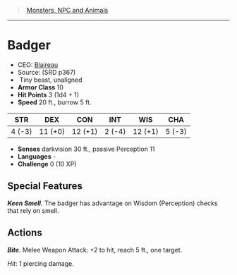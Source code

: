 ﻿---
!MonsterVO
Type: beast
Size: Tiny
Alignment: unaligned
ArmorClass: 10
HitPoints: 3 (1d4 + 1)
Speed: 20 ft., burrow 5 ft.
Strength: ' 4 (-3)'
Dexterity: 11 (+0)
Constitution: 12 (+1)
Intelligence: ' 2 (-4)'
Wisdom: 12 (+1)
Charisma: ' 5 (-3)'
Senses: darkvision 30 ft., passive Perception 11
Languages: '-'
Challenge: 0 (10 XP)
Id: monsters_vo.md#badger
ParentLink: monsters_vo.md#monsters-npc-and-animals
Name: Badger
ParentName: Monsters, NPC and Animals
NameLevel: 1
AltName: '[Blaireau](hd_monsters_blaireau.md)'
Source: (SRD p367)
---
> [Monsters, NPC and Animals](srd_monsters.md)

---

# Badger

- CEO: [Blaireau](hd_monsters_blaireau.md)
- Source: (SRD p367)
-  Tiny beast, unaligned
- **Armor Class** 10
- **Hit Points** 3 (1d4 + 1)
- **Speed** 20 ft., burrow 5 ft.

|STR|DEX|CON|INT|WIS|CHA|
|---|---|---|---|---|---|
| 4 (-3)|11 (+0)|12 (+1)| 2 (-4)|12 (+1)| 5 (-3)|

- **Senses** darkvision 30 ft., passive Perception 11
- **Languages** -
- **Challenge** 0 (10 XP)

## Special Features

**_Keen Smell_**. The badger has advantage on Wisdom (Perception) checks that rely on smell.

## Actions

**_Bite_**. Melee Weapon Attack: +2 to hit, reach 5 ft., one target.

_Hit_: 1 piercing damage.

